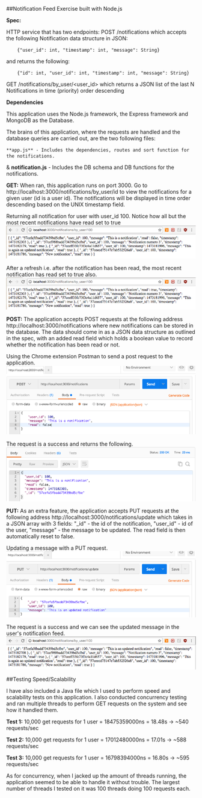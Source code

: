 ##Notification Feed Exercise built with Node.js

**Spec:**

HTTP service that has two endpoints: POST /notifications which accepts the following Notification data structure in JSON:

		{"user_id": int, "timestamp": int, "message": String}

and returns the following:

		{"id": int, "user_id": int, "timestamp": int, "message": String}

GET /notifications/by_user/<user_id> which returns a JSON list of the last N Notifications in time (priority) order descending

**Dependencies**

This application uses the Node.js framework, the Express framework and MongoDB as the Database.

The brains of this application, where the requests are handled and the database queries are carried out, are the two following files:

	**app.js** - Includes the dependencies, routes and sort function for the notifications.
&
	**notification.js** - Includes the DB schema and DB functions for the notifications.

**GET:** When ran, this application runs on port 3000. Go to http://localhost:3000/notifications/by_user/id to view the notifications for a given user (id is a user id). 
The notifications will be displayed in time order descending based on the UNIX timestamp field.

Returning all notification for user with user_id 100. Notice how all but the most recent notifications have read set to true
![GET Request 1 Screenshot](/screenshots/GET%20before%20refresh.png?raw=true)

After a refresh i.e. after the notification has been read, the most recent notification has read set to true also.
![GET Request 2 Screenshot](/screenshots/Get%20after%20refresh.png?raw=true)

**POST:** The application accepts POST requests at the following address http://localhost:3000/notifications where new notifications can be stored in the database.
The data should come in as a JSON data structure as outlined in the spec, with an added read field which holds a boolean value to record whether the notification has been read or not.

Using the Chrome extension Postman to send a post request to the application.
![POST Request Screenshot](/screenshots/POST%20Request.png?raw=true)

The request is a success and returns the following.
![POST Response Screenshot](/screenshots/POST%20Return.png?raw=true)

**PUT:** As an extra feature, the application accepts PUT requests at the following address http://localhost:3000/notifications/update which takes in a JSON array with 3 fields: 
	"_id" - the id of the notification, 
	"user_id" - id of the user,
	"message" - the message to be updated.
The read field is then automatically reset to false.

Updating a message with a PUT request.
![PUT Request Screenshot](/screenshots/PUT%20request.png?raw=true)

The request is a success and we can see the updated message in the user's notification feed.
![GET Request after PUT Screenshot](/screenshots/Updated%20notification.png?raw=true)

##Testing Speed/Scalability

I have also included a Java file which I used to perform speed and scalability tests on this application. I also conducted concurrency testing and ran multiple threads to perform GET requests on the system and see how it handled them.

**Test 1:** 10,000 get requests for 1 user = 18475359000ns = 18.48s
	-> ~540 requests/sec

**Test 2:** 10,000 get requests for 1 user = 17012480000ns = 17.01s
	-> ~588 requests/sec

**Test 3:** 10,000 get requests for 1 user = 16798394000ns = 16.80s
	-> ~595 requests/sec

As for concurrency, when I jacked up the amount of threads running, the application seemed to be able to handle it without trouble. The largest number of threads I tested on it was 100 threads doing 100 requests each.